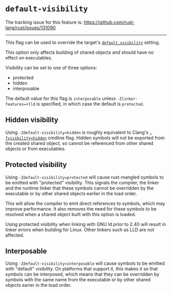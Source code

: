 # `default-visibility`

The tracking issue for this feature is: https://github.com/rust-lang/rust/issues/131090

------------------------

This flag can be used to override the target's
[`default_visibility`](https://doc.rust-lang.org/beta/nightly-rustc/rustc_target/spec/struct.TargetOptions.html#structfield.default_visibility)
setting.

This option only affects building of shared objects and should have no effect on executables.

Visibility can be set to one of three options:

* protected
* hidden
* interposable

The default value for this flag is `interposable` unless `-Zlinker-features=+lld` is specified, in
which case the default is `protected`.

## Hidden visibility

Using `-Zdefault-visibility=hidden` is roughly equivalent to Clang's
[`-fvisibility=hidden`](https://clang.llvm.org/docs/ClangCommandLineReference.html#cmdoption-clang-fvisibility)
cmdline flag. Hidden symbols will not be exported from the created shared object, so cannot be
referenced from other shared objects or from executables.

## Protected visibility

Using `-Zdefault-visibility=protected` will cause rust-mangled symbols to be emitted with
"protected" visibility. This signals the compiler, the linker and the runtime linker that these
symbols cannot be overridden by the executable or by other shared objects earlier in the load order.

This will allow the compiler to emit direct references to symbols, which may improve performance. It
also removes the need for these symbols to be resolved when a shared object built with this option
is loaded.

Using protected visibility when linking with GNU ld prior to 2.40 will result in linker errors when
building for Linux. Other linkers such as LLD are not affected.

## Interposable

Using `-Zdefault-visibility=interposable` will cause symbols to be emitted with "default"
visibility. On platforms that support it, this makes it so that symbols can be interposed, which
means that they can be overridden by symbols with the same name from the executable or by other
shared objects earier in the load order.
